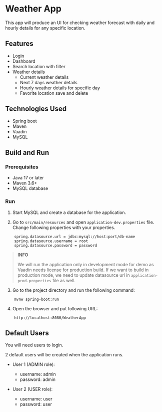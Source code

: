 # Weather App

This app will produce an UI for checking weather forecast with daily and hourly details for any specific location.

## Features
* Login
* Dashboard
* Search location with filter
* Weather details
  * Current weather details
  * Next 7 days weather details
  * Hourly weather details for specific day
  * Favorite location save and delete

## Technologies Used
* Spring boot
* Maven
* Vaadin
* MySQL

## Build and Run

### Prerequisites
* Java 17 or later
* Maven 3.6+
* MySQL database

### Run
1. Start MySQL and create a database for the application.

2. Go to `src/main/resources` and open `application-dev.properties` file. Change following properties with your properties.
```
    spring.datasource.url = jdbc:mysql://host:port/db-name
    spring.datasource.username = root
    spring.datasource.password = password
```

> **INFO**
>
>
> We will run the application only in development mode for demo as Vaadin needs license for production build. 
> If we want to build in production mode, we need to update datasource url in `application-prod.properties` file as well.
>
3. Go to the project directory and run the following command:
```
    mvnw spring-boot:run
```
4. Open the browser and put following URL:
```
    http://localhost:8080/WeatherApp
```

## Default Users
You will need users to login.

2 default users will be created when the application runs.

* User 1 (ADMIN role):
  * username: admin
  * password: admin
  

* User 2 (USER role):
    * username: user
    * password: user


